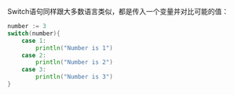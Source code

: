 Switch语句同样跟大多数语言类似，都是传入一个变量并对比可能的值：
```go
number := 3 
switch(number){ 
    case 1: 
        println("Number is 1") 
    case 2:
        println("Number is 2")
    case 3:
        println("Number is 3")
}
```
